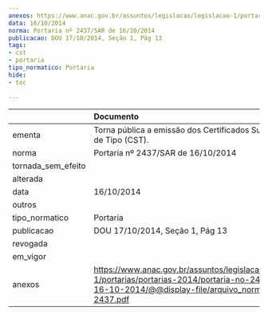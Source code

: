 ```yaml
---
anexos: https://www.anac.gov.br/assuntos/legislacao/legislacao-1/portarias/portarias-2014/portaria-no-2437-sar-de-16-10-2014/@@display-file/arquivo_norma/PA2014-2437.pdf
data: 16/10/2014
norma: Portaria nº 2437/SAR de 16/10/2014
publicacao: DOU 17/10/2014, Seção 1, Pág 13
tags:
- cst
- portaria
tipo_normatico: Portaria
hide: 
- toc 
 
---
```


|                    | Documento                                                                                                                                                         |
|:-------------------|:------------------------------------------------------------------------------------------------------------------------------------------------------------------|
| ementa             | Torna pública a emissão dos Certificados Suplementares de Tipo (CST).                                                                                             |
| norma              | Portaria nº 2437/SAR de 16/10/2014                                                                                                                                |
| tornada_sem_efeito |                                                                                                                                                                   |
| alterada           |                                                                                                                                                                   |
| data               | 16/10/2014                                                                                                                                                        |
| outros             |                                                                                                                                                                   |
| tipo_normatico     | Portaria                                                                                                                                                          |
| publicacao         | DOU 17/10/2014, Seção 1, Pág 13                                                                                                                                   |
| revogada           |                                                                                                                                                                   |
| em_vigor           |                                                                                                                                                                   |
| anexos             | https://www.anac.gov.br/assuntos/legislacao/legislacao-1/portarias/portarias-2014/portaria-no-2437-sar-de-16-10-2014/@@display-file/arquivo_norma/PA2014-2437.pdf |